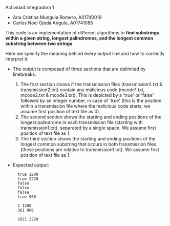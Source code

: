 Actividad Integradora 1
- Ana Cristina Munguia Romero, A01740019
- Carlos Noel Ojeda Angulo, A01741085

This code is an implementation of different algorithms to **find substrings within a given string, longest palindromes, and the longest common substring between two strings**.

Here we specify the meaning behind every output line and how to correctly interpret it.

- The output is composed of three sections that are delimited by linebreaks.

    1. The first section shows if the transmission files (transmission1.txt & transmission2.txt) contain any malicious code (mcode1.txt, mcode2.txt & mcode3.txt). This is depicted by a 'true' or 'false' followed by an integer number, in case of 'true' (this is the position within a transmission file where the malicious code starts; we assume first position of text file as 0).
    2. The second section shows the starting and ending positions of the longest palindrome in each transmission file (starting with transmission1.txt), separated by a single space. We assume first position of text file as 1.
    3. The third section shows the starting and ending positions of the longest common substring that occurs in both transmission files (these positions are relative to transmission1.txt). We assume first position of text file as 1.


- Expected output:

        true 1200
        true 2220
        false
        false
        false
        true 960

        1 1200
        361 960

        1621 2220